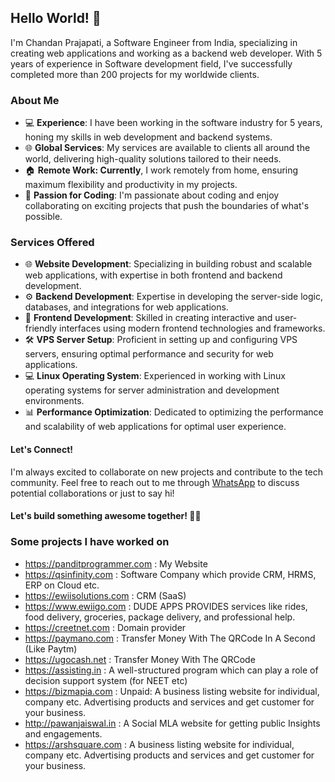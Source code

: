 ## Hello World! 👋
I'm Chandan Prajapati, a Software Engineer from India, specializing in creating web applications and working as a backend web developer. With 5 years of experience in Software development field, I've successfully completed more than 200 projects for my worldwide clients.

### About Me
- 💻 **Experience**: I have been working in the software industry for 5 years, honing my skills in web development and backend systems.
- 🌐 **Global Services**: My services are available to clients all around the world, delivering high-quality solutions tailored to their needs.
- 🏠 **Remote Work: Currently**, I work remotely from home, ensuring maximum flexibility and productivity in my projects.
- 🚀 **Passion for Coding**: I'm passionate about coding and enjoy collaborating on exciting projects that push the boundaries of what's possible.

### Services Offered
- 🌐 **Website Development**: Specializing in building robust and scalable web applications, with expertise in both frontend and backend development.
- ⚙️ **Backend Development**: Expertise in developing the server-side logic, databases, and integrations for web applications.
- 🎨 **Frontend Development**: Skilled in creating interactive and user-friendly interfaces using modern frontend technologies and frameworks.
- 🛠️ **VPS Server Setup**: Proficient in setting up and configuring VPS servers, ensuring optimal performance and security for web applications.
- 💻 **Linux Operating System**: Experienced in working with Linux operating systems for server administration and development environments.
- 📊 **Performance Optimization**: Dedicated to optimizing the performance and scalability of web applications for optimal user experience.

#### Let's Connect!
I'm always excited to collaborate on new projects and contribute to the tech community. Feel free to reach out to me through [WhatsApp](https://api.whatsapp.com/send/?phone=+91%208340460297&text=Hi) to discuss potential collaborations or just to say hi!

#### Let's build something awesome together! 💪🚀

### Some projects I have worked on

- https://panditprogrammer.com : My Website
- https://qsinfinity.com : Software Company which provide CRM, HRMS, ERP on Cloud etc.
- https://ewiisolutions.com : CRM (SaaS)
- https://www.ewiigo.com : DUDE APPS PROVIDES services like rides, food delivery, groceries, package delivery, and professional help.
- https://creetnet.com : Domain provider
- https://paymano.com : Transfer Money With The QRCode In A Second (Like Paytm)
- https://ugocash.net : Transfer Money With The QRCode
- https://assisting.in : A well-structured program which can play a role of decision support system (for NEET etc)
- https://bizmapia.com : Unpaid: A business listing website for individual, company etc. Advertising products and services and get customer for your business.
- http://pawanjaiswal.in : A Social MLA website for getting public Insights and engagements.
- https://arshsquare.com : A business listing website for individual, company etc. Advertising products and services and get customer for your business.
